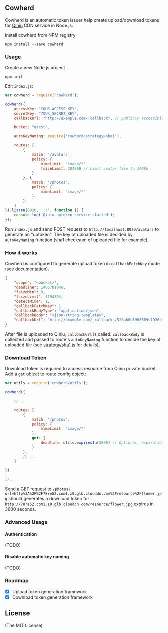 Cowherd
-------

Cowherd is an automatic token issuer help create upload/download tokens for
[Qiniu](http://www.qiniu.com/) CDN service in Node.js.

Install cowherd from NPM registry

    npm install --save cowherd

### Usage ###

Create a new Node.js project

    npm init

Edit `index.js`:

```javascript
var cowherd = require('cowherd');

cowherd({
    accessKey: "YOUR_ACCESS_KEY",
    secretKey: "YOUR_SECRET_KEY",
    callbackUrl: "http://example.com/:callback", // publicly accessible callback address

    bucket: "qtest",

    autoKeyNaming: require('cowherd/strategy/sha1'),

    routes: [
        {
            match: '/avatars',
            policy: {
                mimeLimit: "image/*"
                fsizeLimit: 204800 // Limit avatar file to 200kb
            }
        }, {
            match: '/photos',
            policy: {
                mimeLimit: "image/*"
            }
        }
    ]
}).listen(8020, '::', function () {
    console.log('Qiniu uptoken service started');
});
```

Run `index.js` and send POST request to `http://localhost:8020/avatars` to generate an "uptoken".
The key of uploaded file is decided by `autoKeyNaming` function
(sha1 checksum of uploaded file for example).

### How it works ###

Cowherd is configured to generate upload token in `callbackFetchKey` mode
(see [documentation](http://developer.qiniu.com/article/developer/security/put-policy.html#fetchkey)).

```json
{
    "scope": "<bucket>",
    "deadline": 1466701046,
    "fsizeMin": 0,
    "fsizeLimit": 4194304,
    "detectMime": 1,
    "callbackFetchKey": 1,
    "callbackBodyType": "application/json",
    "callbackBody": "<json-string-template>",
    "callbackUrl": "http://example.com/_callbacks/526a60b6968609e7926c1683cf869895"
}
```

After file is uploaded to Qiniu, `callbackUrl` is called. `callbackBody` is collected and passed to route's
`autoKeyNaming` function to decide the key of uploaded file (see [strategy/sha1.js](strategy/sha1.js) for details).

### Download Token ###

Download token is required to access resource from Qiniu private bucket.
Add a `get` object to route config object:

```javascript
var utils = require('cowherd/utils');

cowherd({

    // ...

    routes: [
        {
            match: '/photos',
            policy: {
                mimeLimit: "image/*"
            },
            get: {
                deadline: utils.expiresIn(3600) // Optional, expiration time function
            }
        },
        // ...
    ]

})

//...
```

Send a GET request to `/photos?url=http%3A%2F%2F78re52.com1.z0.glb.clouddn.com%2Fresource%2Fflower.jpg` should
generates a download token for `http://78re52.com1.z0.glb.clouddn.com/resource/flower.jpg` expires in 3600 seconds.

### Advanced Usage ###

#### Authentication ####

(TODO)

#### Disable automatic key naming ####

(TODO)

### Roadmap ###

- [x] Upload token generation framework
- [x] Download token generation framework

License
-------

(The MIT License)

